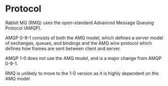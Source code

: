# Protocol #

Rabbit MQ (RMQ) uses the open-standard Advanced Message Queuing Protocol (AMQP).

AMQP 0-9-1 consists of both the AMQ model, which defines a server model of exchanges, queues, and bindings and the AMQ wire-protocol which defines how frames are sent between client and server.

AMQP 1-0 does not use the AMQ model, and is a major change from AMQP 0-9-1.

RMQ is unlikely to move to the 1-0 version as it is highly dependent on the AMQ model

